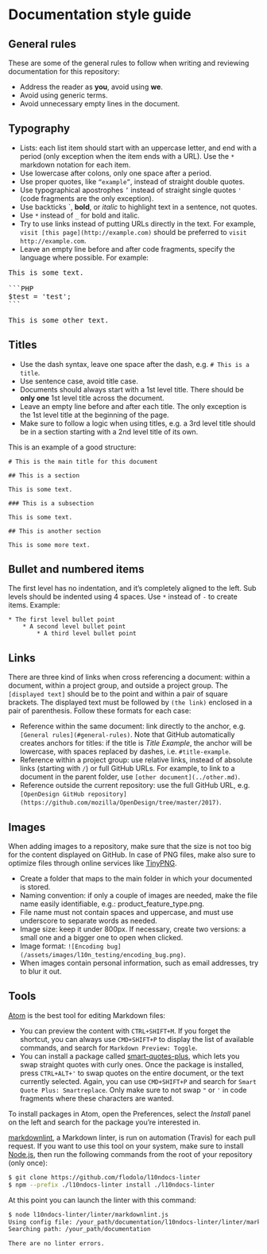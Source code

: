 # Documentation style guide

## General rules

These are some of the general rules to follow when writing and reviewing documentation for this repository:
* Address the reader as **you**, avoid using **we**.
* Avoid using generic terms.
* Avoid unnecessary empty lines in the document.

## Typography

* Lists: each list item should start with an uppercase letter, and end with a period (only exception when the item ends with a URL). Use the `*` markdown notation for each item.
* Use lowercase after colons, only one space after a period.
* Use proper quotes, like `“example”`, instead of straight double quotes.
* Use typographical apostrophes `’` instead of straight single quotes `'` (code fragments are the only exception).
* Use backticks `, **bold**, or *italic* to highlight text in a sentence, not quotes.
* Use `*` instead of `_` for bold and italic.
* Try to use links instead of putting URLs directly in the text. For example, `visit [this page](http://example.com)` should be preferred to `visit http://example.com`.
* Leave an empty line before and after code fragments, specify the language where possible. For example:

<pre>
This is some text.

```PHP
$test = 'test';
```

This is some other text.
</pre>

## Titles

* Use the dash syntax, leave one space after the dash, e.g. `# This is a title`.
* Use sentence case, avoid title case.
* Documents should always start with a 1st level title. There should be **only one** 1st level title across the document.
* Leave an empty line before and after each title. The only exception is the 1st level title at the beginning of the page.
* Make sure to follow a logic when using titles, e.g. a 3rd level title should be in a section starting with a 2nd level title of its own.

This is an example of a good structure:

```
# This is the main title for this document

## This is a section

This is some text.

### This is a subsection

This is some text.

## This is another section

This is some more text.
```

## Bullet and numbered items

The first level has no indentation, and it’s completely aligned to the left. Sub levels should be indented using 4 spaces. Use `*` instead of `-` to create items. Example:

```
* The first level bullet point
    * A second level bullet point
        * A third level bullet point
```

## Links

There are three kind of links when cross referencing a document: within a document, within a project group, and outside a project group. The `[displayed text]` should be to the point and within a pair of square brackets. The displayed text must be followed by `(the link)` enclosed in a pair of parenthesis. Follow these formats for each case:

* Reference within the same document: link directly to the anchor, e.g. `[General rules](#general-rules)`. Note that GitHub automatically creates anchors for titles: if the title is *Title Example*, the anchor will be lowercase, with spaces replaced by dashes, i.e. `#title-example`.
* Reference within a project group: use relative links, instead of absolute links (starting with `/`) or full GitHub URLs. For example, to link to a document in the parent folder, use `[other document](../other.md)`.
* Reference outside the current repository: use the full GitHub URL, e.g. `[OpenDesign GitHub repository](https://github.com/mozilla/OpenDesign/tree/master/2017)`.

## Images

When adding images to a repository, make sure that the size is not too big for the content displayed on GitHub. In case of PNG files, make also sure to optimize files through online services like [TinyPNG](https://tinypng.com/).

* Create a folder that maps to the main folder in which your documented is stored.
* Naming convention: if only a couple of images are needed, make the file name easily identifiable, e.g.: product_feature_type.png.
* File name must not contain spaces and uppercase, and must use underscore to separate words as needed.
* Image size: keep it under 800px. If necessary, create two versions: a small one and a bigger one to open when clicked.
* Image format: `![Encoding bug](/assets/images/l10n_testing/encoding_bug.png)`.
* When images contain personal information, such as email addresses, try to blur it out.

## Tools

[Atom](https://atom.io/) is the best tool for editing Markdown files:
* You can preview the content with `CTRL+SHIFT+M`. If you forget the shortcut, you can always use `CMD+SHIFT+P` to display the list of available commands, and search for `Markdown Preview: Toggle`.
* You can install a package called [smart-quotes-plus](https://atom.io/packages/smart-quotes-plus), which lets you swap straight quotes with curly ones. Once the package is installed, press `CTRL+ALT+'` to swap quotes on the entire document, or the text currently selected. Again, you can use `CMD+SHIFT+P` and search for `Smart Quote Plus: Smartreplace`. Only make sure to not swap `"` or `'` in code fragments where these characters are wanted.

To install packages in Atom, open the Preferences, select the *Install* panel on the left and search for the package you’re interested in.

[markdownlint](https://github.com/DavidAnson/markdownlint), a Markdown linter, is run on automation (Travis) for each pull request. If you want to use this tool on your system, make sure to install [Node.js](https://nodejs.org/en/), then run the following commands from the root of your repository (only once):

```BASH
$ git clone https://github.com/flodolo/l10ndocs-linter
$ npm --prefix ./l10ndocs-linter install ./l10ndocs-linter
```

At this point you can launch the linter with this command:

```BASH
$ node l10ndocs-linter/linter/markdownlint.js
Using config file: /your_path/documentation/l10ndocs-linter/linter/markdownlint.json
Searching path: /your_path/documentation

There are no linter errors.
```
